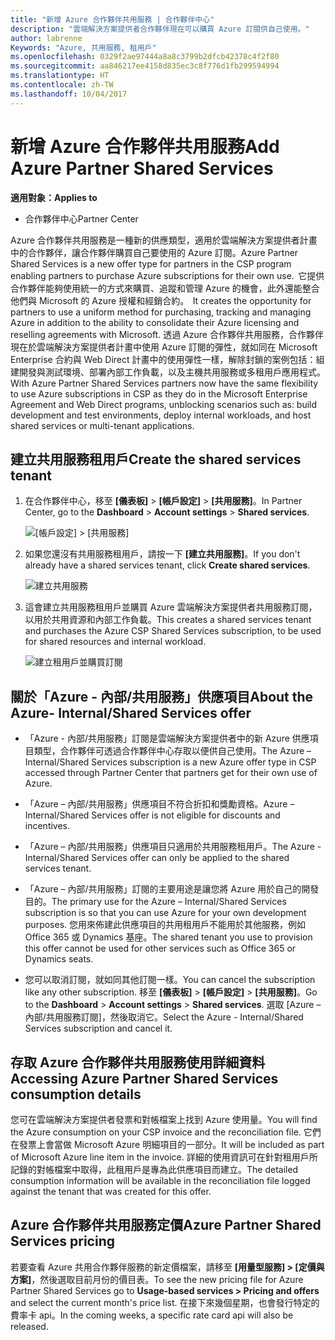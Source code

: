 ```yaml
---
title: "新增 Azure 合作夥伴共用服務 | 合作夥伴中心"
description: "雲端解決方案提供者合作夥伴現在可以購買 Azure 訂閱供自己使用。"
author: labrenne
Keywords: "Azure, 共用服務, 租用戶"
ms.openlocfilehash: 0329f2ae97444a8a8c3799b2dfcb42378c4f2f80
ms.sourcegitcommit: aa846217ee4158d835ec3c8f776d1fb299594994
ms.translationtype: HT
ms.contentlocale: zh-TW
ms.lasthandoff: 10/04/2017
---
```

# <a name="add-azure-partner-shared-services"></a><span data-ttu-id="42898-104">新增 Azure 合作夥伴共用服務</span><span class="sxs-lookup"><span data-stu-id="42898-104">Add Azure Partner Shared Services</span></span>

**<span data-ttu-id="42898-105">適用對象：</span><span class="sxs-lookup"><span data-stu-id="42898-105">Applies to</span></span>**

-  <span data-ttu-id="42898-106">合作夥伴中心</span><span class="sxs-lookup"><span data-stu-id="42898-106">Partner Center</span></span>

<span data-ttu-id="42898-107">Azure 合作夥伴共用服務是一種新的供應類型，適用於雲端解決方案提供者計畫中的合作夥伴，讓合作夥伴購買自己要使用的 Azure 訂閱。</span><span class="sxs-lookup"><span data-stu-id="42898-107">Azure Partner Shared Services is a new offer type for partners in the CSP program enabling partners to purchase Azure subscriptions for their own use.</span></span><span data-ttu-id="42898-108">  它提供合作夥伴能夠使用統一的方式來購買、追蹤和管理 Azure 的機會，此外還能整合他們與 Microsoft 的 Azure 授權和經銷合約。</span><span class="sxs-lookup"><span data-stu-id="42898-108">  It creates the opportunity for partners to use a uniform method for purchasing, tracking and managing Azure in addition to the ability to consolidate their Azure licensing and reselling agreements with Microsoft.</span></span> <span data-ttu-id="42898-109">透過 Azure 合作夥伴共用服務，合作夥伴現在於雲端解決方案提供者計畫中使用 Azure 訂閱的彈性，就如同在 Microsoft Enterprise 合約與 Web Direct 計畫中的使用彈性一樣，解除封鎖的案例包括：組建開發與測試環境、部署內部工作負載，以及主機共用服務或多租用戶應用程式。</span><span class="sxs-lookup"><span data-stu-id="42898-109">With Azure Partner Shared Services partners now have the same flexibility to use Azure subscriptions in CSP as they do in the Microsoft Enterprise Agreement and Web Direct programs, unblocking scenarios such as:  build development and test environments, deploy internal workloads, and host shared services or multi-tenant applications.</span></span>  

## <a name="create-the-shared-services-tenant"></a><span data-ttu-id="42898-110">建立共用服務租用戶</span><span class="sxs-lookup"><span data-stu-id="42898-110">Create the shared services tenant</span></span>

1. <span data-ttu-id="42898-111">在合作夥伴中心，移至 **\[儀表板\]** > **\[帳戶設定\]** > **\[共用服務\]**。</span><span class="sxs-lookup"><span data-stu-id="42898-111">In Partner Center, go to the **Dashboard** > **Account settings** > **Shared services**.</span></span>

    ![**\[帳戶設定\]** > **\[共用服務\]**](images/sharedservices2.png)

2. <span data-ttu-id="42898-113">如果您還沒有共用服務租用戶，請按一下 **\[建立共用服務\]**。</span><span class="sxs-lookup"><span data-stu-id="42898-113">If you don't already have a shared services tenant, click **Create shared services**.</span></span>

    ![建立共用服務](images/sharedservices3.png)

3. <span data-ttu-id="42898-115">這會建立共用服務租用戶並購買 Azure 雲端解決方案提供者共用服務訂閱，以用於共用資源和內部工作負載。</span><span class="sxs-lookup"><span data-stu-id="42898-115">This creates a shared services tenant and purchases the Azure CSP Shared Services subscription, to be used for shared resources and internal workload.</span></span>

    ![建立租用戶並購買訂閱](images/sharedservices5.png)

## <a name="about-the-azure--internalshared-services-offer"></a><span data-ttu-id="42898-117">關於「Azure - 內部/共用服務」供應項目</span><span class="sxs-lookup"><span data-stu-id="42898-117">About the Azure- Internal/Shared Services offer</span></span>

- <span data-ttu-id="42898-118">「Azure - 內部/共用服務」訂閱是雲端解決方案提供者中的新 Azure 供應項目類型，合作夥伴可透過合作夥伴中心存取以便供自己使用。</span><span class="sxs-lookup"><span data-stu-id="42898-118">The Azure – Internal/Shared Services subscription is a new Azure offer type in CSP accessed through Partner Center that partners get for their own use of Azure.</span></span> 

- <span data-ttu-id="42898-119">「Azure – 內部/共用服務」供應項目不符合折扣和獎勵資格。</span><span class="sxs-lookup"><span data-stu-id="42898-119">Azure – Internal/Shared Services offer is not eligible for discounts and incentives.</span></span>

- <span data-ttu-id="42898-120">「Azure – 內部/共用服務」供應項目只適用於共用服務租用戶。</span><span class="sxs-lookup"><span data-stu-id="42898-120">The Azure - Internal/Shared Services offer can only be applied to the shared services tenant.</span></span>

- <span data-ttu-id="42898-121">「Azure – 內部/共用服務」訂閱的主要用途是讓您將 Azure 用於自己的開發目的。</span><span class="sxs-lookup"><span data-stu-id="42898-121">The primary use for the Azure – Internal/Shared Services subscription is so that you can use Azure for your own development purposes.</span></span> <span data-ttu-id="42898-122">您用來佈建此供應項目的共用租用戶不能用於其他服務，例如 Office 365 或 Dynamics 基座。</span><span class="sxs-lookup"><span data-stu-id="42898-122">The shared tenant you use to provision this offer cannot be used for other services such as Office 365 or Dynamics seats.</span></span> 

- <span data-ttu-id="42898-123">您可以取消訂閱，就如同其他訂閱一樣。</span><span class="sxs-lookup"><span data-stu-id="42898-123">You can cancel the subscription like any other subscription.</span></span> <span data-ttu-id="42898-124">移至 **\[儀表板\]** > **\[帳戶設定\]** > **\[共用服務\]**。</span><span class="sxs-lookup"><span data-stu-id="42898-124">Go to the **Dashboard** > **Account settings** > **Shared services**.</span></span> <span data-ttu-id="42898-125">選取 \[Azure – 內部/共用服務訂閱\]，然後取消它。</span><span class="sxs-lookup"><span data-stu-id="42898-125">Select the Azure - Internal/Shared Services subscription and cancel it.</span></span>

## <a name="accessing-azure-partner-shared-services-consumption-details"></a><span data-ttu-id="42898-126">存取 Azure 合作夥伴共用服務使用詳細資料</span><span class="sxs-lookup"><span data-stu-id="42898-126">Accessing Azure Partner Shared Services consumption details</span></span>

<span data-ttu-id="42898-127">您可在雲端解決方案提供者發票和對帳檔案上找到 Azure 使用量。</span><span class="sxs-lookup"><span data-stu-id="42898-127">You will find the Azure consumption on your CSP invoice and the reconciliation file.</span></span> <span data-ttu-id="42898-128">它們在發票上會當做 Microsoft Azure 明細項目的一部分。</span><span class="sxs-lookup"><span data-stu-id="42898-128">It will be included as part of Microsoft Azure line item in the invoice.</span></span> <span data-ttu-id="42898-129">詳細的使用資訊可在針對租用戶所記錄的對帳檔案中取得，此租用戶是專為此供應項目而建立。</span><span class="sxs-lookup"><span data-stu-id="42898-129">The detailed consumption information will be available in the reconciliation file logged against the tenant that was created for this offer.</span></span> 

## <a name="azure-partner-shared-services-pricing"></a><span data-ttu-id="42898-130">Azure 合作夥伴共用服務定價</span><span class="sxs-lookup"><span data-stu-id="42898-130">Azure Partner Shared Services pricing</span></span>

<span data-ttu-id="42898-131">若要查看 Azure 共用合作夥伴服務的新定價檔案，請移至 **\[用量型服務\] > \[定價與方案\]**，然後選取目前月份的價目表。</span><span class="sxs-lookup"><span data-stu-id="42898-131">To see the new pricing file for Azure Partner Shared Services go to **Usage-based services > Pricing and offers** and select the current month's price list.</span></span> <span data-ttu-id="42898-132">在接下來幾個星期，也會發行特定的費率卡 api。</span><span class="sxs-lookup"><span data-stu-id="42898-132">In the coming weeks, a specific rate card api will also be released.</span></span>


